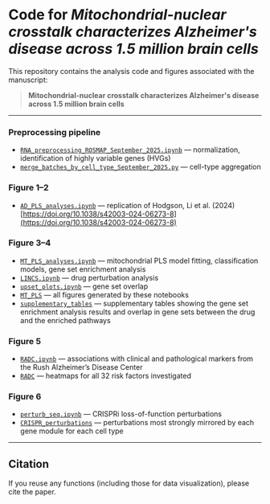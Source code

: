 # Code for *Mitochondrial-nuclear crosstalk characterizes Alzheimer's disease across 1.5 million brain cells*

This repository contains the analysis code and figures associated with the manuscript:

> **Mitochondrial-nuclear crosstalk characterizes Alzheimer's disease across 1.5 million brain cells**  

---

### Preprocessing pipeline
- [`RNA_preprocessing_ROSMAP_September_2025.ipynb`](RNA_preprocessing_ROSMAP_September_2025.ipynb) — normalization, identification of highly variable genes (HVGs)  
- [`merge_batches_by_cell_type_September_2025.py`](merge_batches_by_cell_type_September_2025.py) — cell-type aggregation  

### Figure 1–2
- [`AD_PLS_analyses.ipynb`](AD_PLS_analyses.ipynb) — replication of Hodgson, Li et al. (2024) [https://doi.org/10.1038/s42003-024-06273-8](https://doi.org/10.1038/s42003-024-06273-8)  

### Figure 3–4
- [`MT_PLS_analyses.ipynb`](MT_PLS_analyses.ipynb) — mitochondrial PLS model fitting, classification models, gene set enrichment analysis  
- [`LINCS.ipynb`](LINCS.ipynb) — drug perturbation analysis  
- [`upset_plots.ipynb`](upset_plots.ipynb) — gene set overlap  
- [`MT_PLS`](MT_PLS) — all figures generated by these notebooks  
- [`supplementary_tables`](supplementary_tables) — supplementary tables showing the gene set enrichment analysis results and overlap in gene sets between the drug and the enriched pathways  

### Figure 5
- [`RADC.ipynb`](RADC.ipynb) — associations with clinical and pathological markers from the Rush Alzheimer’s Disease Center  
- [`RADC`](RADC) — heatmaps for all 32 risk factors investigated  

### Figure 6
- [`perturb_seq.ipynb`](perturb_seq.ipynb) — CRISPRi loss-of-function perturbations  
- [`CRISPR_perturbations`](CRISPR_perturbations) — perturbations most strongly mirrored by each gene module for each cell type  

---

## Citation

If you reuse any functions (including those for data visualization), please cite the paper.
